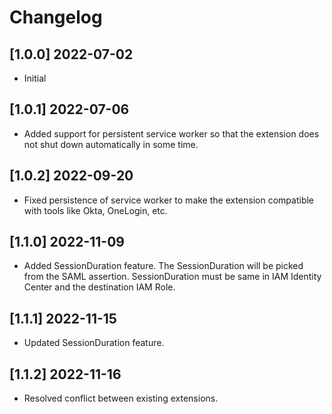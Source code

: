 # Changelog

## [1.0.0] 2022-07-02
- Initial
## [1.0.1] 2022-07-06
- Added support for persistent service worker so that the extension does not shut down automatically in some time.
## [1.0.2] 2022-09-20
- Fixed persistence of service worker to make the extension compatible with tools like Okta, OneLogin, etc.

## [1.1.0] 2022-11-09
- Added SessionDuration feature. The SessionDuration will be picked from the SAML assertion. SessionDuration must be same in IAM Identity Center and the destination IAM Role.

## [1.1.1] 2022-11-15
- Updated SessionDuration feature.

## [1.1.2] 2022-11-16
- Resolved conflict between existing extensions.